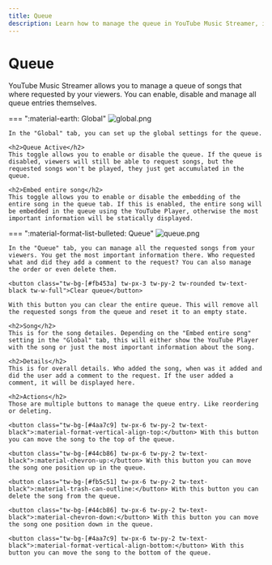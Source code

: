 ```yaml
---
title: Queue
description: Learn how to manage the queue in YouTube Music Streamer, including adding, removing, and reordering songs.
---
```


# Queue
YouTube Music Streamer allows you to manage a queue of songs that where requested by your viewers. You can enable, disable and manage all queue entries themselves.

=== ":material-earth: Global"
    ![global.png](/assets/images/youtube-music-streamer/guides/queue/global.png)

    In the "Global" tab, you can set up the global settings for the queue.

    <h2>Queue Active</h2>
    This toggle allows you to enable or disable the queue. If the queue is disabled, viewers will still be able to request songs, but the requested songs won't be played, they just get accumulated in the queue.

    <h2>Embed entire song</h2>
    This toggle allows you to enable or disable the embedding of the entire song in the queue tab. If this is enabled, the entire song will be embedded in the queue using the YouTube Player, otherwise the most important information will be statically displayed.

=== ":material-format-list-bulleted: Queue"
    ![queue.png](/assets/images/youtube-music-streamer/guides/queue/queue.png)

    In the "Queue" tab, you can manage all the requested songs from your viewers. You get the most important information there. Who requested what and did they add a comment to the request? You can also manage the order or even delete them.

    <button class="tw-bg-[#fb453a] tw-px-3 tw-py-2 tw-rounded tw-text-black tw-w-full">Clear queue</button>

    With this button you can clear the entire queue. This will remove all the requested songs from the queue and reset it to an empty state.

    <h2>Song</h2>
    This is for the song detailes. Depending on the "Embed entire song" setting in the "Global" tab, this will either show the YouTube Player with the song or just the most important information about the song.

    <h2>Details</h2>
    This is for overall details. Who added the song, when was it added and did the user add a comment to the request. If the user added a comment, it will be displayed here.

    <h2>Actions</h2>
    Those are multiple buttons to manage the queue entry. Like reordering or deleting.

    <button class="tw-bg-[#4aa7c9] tw-px-6 tw-py-2 tw-text-black">:material-format-vertical-align-top:</button> With this button you can move the song to the top of the queue.
    
    <button class="tw-bg-[#44cb86] tw-px-6 tw-py-2 tw-text-black">:material-chevron-up:</button> With this button you can move the song one position up in the queue.
    
    <button class="tw-bg-[#fb5c51] tw-px-6 tw-py-2 tw-text-black">:material-trash-can-outline:</button> With this button you can delete the song from the queue.
    
    <button class="tw-bg-[#44cb86] tw-px-6 tw-py-2 tw-text-black">:material-chevron-down:</button> With this button you can move the song one position down in the queue.
    
    <button class="tw-bg-[#4aa7c9] tw-px-6 tw-py-2 tw-text-black">:material-format-vertical-align-bottom:</button> With this button you can move the song to the bottom of the queue.


